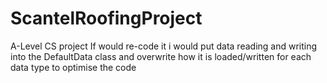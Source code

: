 # ScantelRoofingProject
A-Level CS project
If would re-code it i would put data reading and writing into the DefaultData class and overwrite how it is loaded/written for each data type to optimise the code
